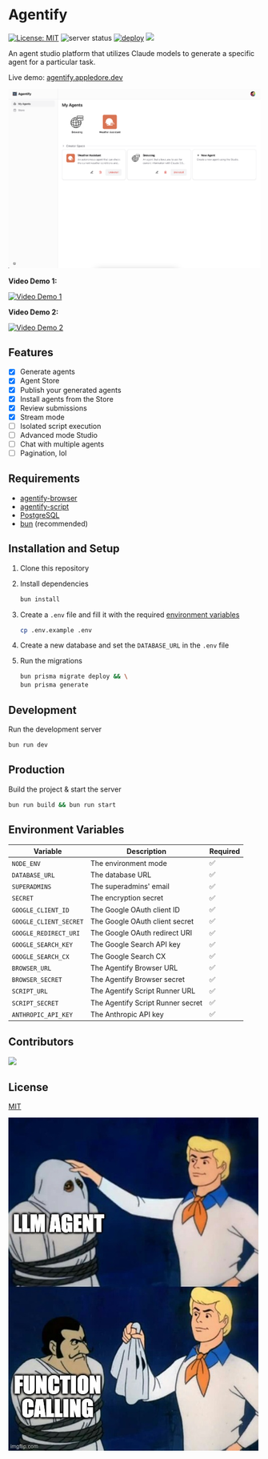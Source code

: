 <!-- [![vercel](https://www.datocms-assets.com/31049/1618983297-powered-by-vercel.svg)](https://vercel.com/?utm_source=appledore-dev&utm_campaign=oss) -->

# Agentify

[![License: MIT](https://img.shields.io/badge/License-MIT-yellow.svg)](https://opensource.org/licenses/MIT)
![server status](https://img.shields.io/badge/dynamic/json?url=https%3A%2F%2Fagentify.appledore.dev%2Fapi%2Fping&query=status&label=server%20status)
[![deploy](https://github.com/mgilangjanuar/agentify/actions/workflows/deploy.yml/badge.svg?branch=main)](https://github.com/mgilangjanuar/agentify/actions/workflows/deploy.yml)
[![](https://img.shields.io/badge/Chat_with_Agentify-Ask_Cody-%238A16D7?labelColor=%23383838)](https://sourcegraph.com/github.com/mgilangjanuar/agentify)

An agent studio platform that utilizes Claude models to generate a specific agent for a particular task.

Live demo: [agentify.appledore.dev](https://agentify.appledore.dev)

![ss](/public/img1.png)

**Video Demo 1:**

[![Video Demo 1](https://img.youtube.com/vi/S_RuJZQFyuY/0.jpg)](https://www.youtube.com/watch?v=S_RuJZQFyuY "Agentify - Weather Agent")

**Video Demo 2:**

[![Video Demo 2](https://img.youtube.com/vi/992ebMwTVZ8/0.jpg)](https://www.youtube.com/watch?v=992ebMwTVZ8 "Agentify - GitHub Agent")

## Features

- [x] Generate agents
- [x] Agent Store
- [x] Publish your generated agents
- [x] Install agents from the Store
- [x] Review submissions
- [x] Stream mode
- [ ] Isolated script execution
- [ ] Advanced mode Studio
- [ ] Chat with multiple agents
- [ ] Pagination, lol

## Requirements

- [agentify-browser](https://github.com/mgilangjanuar/agentify-browser)
- [agentify-script](https://github.com/mgilangjanuar/agentify-script)
- [PostgreSQL](https://www.postgresql.org)
- [bun](https://bun.sh) (recommended)

## Installation and Setup

1. Clone this repository
2. Install dependencies

    ```bash
    bun install
    ```
3. Create a `.env` file and fill it with the required [environment variables](#environment-variables)

    ```bash
    cp .env.example .env
    ```
4. Create a new database and set the `DATABASE_URL` in the `.env` file
5. Run the migrations

    ```bash
    bun prisma migrate deploy && \
    bun prisma generate
    ```

## Development

Run the development server

```bash
bun run dev
```

## Production

Build the project & start the server

```bash
bun run build && bun run start
```

## Environment Variables

| Variable | Description | Required |
| --- | --- | --- |
| `NODE_ENV` | The environment mode | ✅ |
| `DATABASE_URL` | The database URL | ✅ |
| `SUPERADMINS` | The superadmins' email | ✅ |
| `SECRET` | The encryption secret | ✅ |
| `GOOGLE_CLIENT_ID` | The Google OAuth client ID | ✅ |
| `GOOGLE_CLIENT_SECRET` | The Google OAuth client secret | ✅ |
| `GOOGLE_REDIRECT_URI` | The Google OAuth redirect URI | ✅ |
| `GOOGLE_SEARCH_KEY` | The Google Search API key | ✅ |
| `GOOGLE_SEARCH_CX` | The Google Search CX | ✅ |
| `BROWSER_URL` | The Agentify Browser URL | ✅ |
| `BROWSER_SECRET` | The Agentify Browser secret | ✅ |
| `SCRIPT_URL` | The Agentify Script Runner URL | ✅ |
| `SCRIPT_SECRET` | The Agentify Script Runner secret | ✅ |
| `ANTHROPIC_API_KEY` | The Anthropic API key | ✅ |

## Contributors

<a href="https://github.com/mgilangjanuar/agentify/graphs/contributors">
  <img src="https://contrib.rocks/image?repo=mgilangjanuar/agentify" />
</a>

## License

[MIT](/LICENSE.md)

![meme](/meme.jpg)
